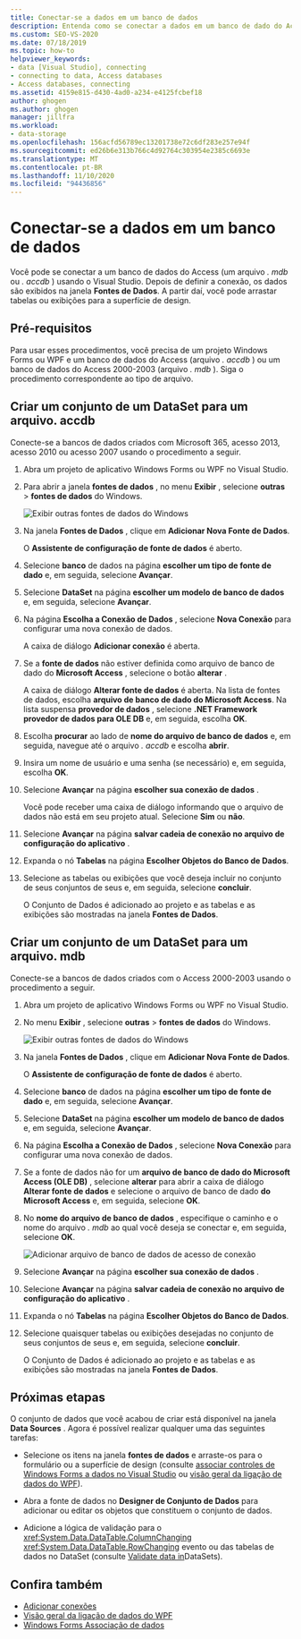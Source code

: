 ```yaml
---
title: Conectar-se a dados em um banco de dados
description: Entenda como se conectar a dados em um banco de dado do Access (um arquivo. mdb ou. accdb. File) no Visual Studio.
ms.custom: SEO-VS-2020
ms.date: 07/18/2019
ms.topic: how-to
helpviewer_keywords:
- data [Visual Studio], connecting
- connecting to data, Access databases
- Access databases, connecting
ms.assetid: 4159e815-d430-4ad0-a234-e4125fcbef18
author: ghogen
ms.author: ghogen
manager: jillfra
ms.workload:
- data-storage
ms.openlocfilehash: 156acfd56789ec13201738e72c6df283e257e94f
ms.sourcegitcommit: ed26b6e313b766c4d92764c303954e2385c6693e
ms.translationtype: MT
ms.contentlocale: pt-BR
ms.lasthandoff: 11/10/2020
ms.locfileid: "94436856"
---
```

# <a name="connect-to-data-in-an-access-database"></a>Conectar-se a dados em um banco de dados

Você pode se conectar a um banco de dados do Access (um arquivo *. mdb* ou *. accdb* ) usando o Visual Studio. Depois de definir a conexão, os dados são exibidos na janela **Fontes de Dados**. A partir daí, você pode arrastar tabelas ou exibições para a superfície de design.

## <a name="prerequisites"></a>Pré-requisitos

Para usar esses procedimentos, você precisa de um projeto Windows Forms ou WPF e um banco de dados do Access (arquivo *. accdb* ) ou um banco de dados do Access 2000-2003 (arquivo *. mdb* ). Siga o procedimento correspondente ao tipo de arquivo.

## <a name="create-a-dataset-for-an-accdb-file"></a>Criar um conjunto de um DataSet para um arquivo. accdb

Conecte-se a bancos de dados criados com Microsoft 365, acesso 2013, acesso 2010 ou acesso 2007 usando o procedimento a seguir.

1. Abra um projeto de aplicativo Windows Forms ou WPF no Visual Studio.

2. Para abrir a janela **fontes de dados** , no menu **Exibir** , selecione **outras**  >  **fontes de dados** do Windows.

   ![Exibir outras fontes de dados do Windows](../data-tools/media/viewdatasources.png)

3. Na janela **Fontes de Dados** , clique em **Adicionar Nova Fonte de Dados**.

   O **Assistente de configuração de fonte de dados** é aberto.

4. Selecione **banco** de dados na página **escolher um tipo de fonte de dado** e, em seguida, selecione **Avançar**.

5. Selecione **DataSet** na página **escolher um modelo de banco de dados** e, em seguida, selecione **Avançar**.

6. Na página **Escolha a Conexão de Dados** , selecione **Nova Conexão** para configurar uma nova conexão de dados.

   A caixa de diálogo **Adicionar conexão** é aberta.

7. Se a **fonte de dados** não estiver definida como arquivo de banco de dado do **Microsoft Access** , selecione o botão **alterar** .

   A caixa de diálogo **Alterar fonte de dados** é aberta. Na lista de fontes de dados, escolha **arquivo de banco de dado do Microsoft Access**. Na lista suspensa **provedor de dados** , selecione **.NET Framework provedor de dados para OLE DB** e, em seguida, escolha **OK**.

8. Escolha **procurar** ao lado de **nome do arquivo de banco de dados** e, em seguida, navegue até o arquivo *. accdb* e escolha **abrir**.

9. Insira um nome de usuário e uma senha (se necessário) e, em seguida, escolha **OK**.

10. Selecione **Avançar** na página **escolher sua conexão de dados** .

    Você pode receber uma caixa de diálogo informando que o arquivo de dados não está em seu projeto atual. Selecione **Sim** ou **não**.

11. Selecione **Avançar** na página **salvar cadeia de conexão no arquivo de configuração do aplicativo** .

12. Expanda o nó **Tabelas** na página **Escolher Objetos do Banco de Dados**.

13. Selecione as tabelas ou exibições que você deseja incluir no conjunto de seus conjuntos de seus e, em seguida, selecione **concluir**.

    O Conjunto de Dados é adicionado ao projeto e as tabelas e as exibições são mostradas na janela **Fontes de Dados**.

## <a name="create-a-dataset-for-an-mdb-file"></a>Criar um conjunto de um DataSet para um arquivo. mdb

Conecte-se a bancos de dados criados com o Access 2000-2003 usando o procedimento a seguir.

1. Abra um projeto de aplicativo Windows Forms ou WPF no Visual Studio.

2. No menu **Exibir** , selecione **outras**  >  **fontes de dados** do Windows.

   ![Exibir outras fontes de dados do Windows](../data-tools/media/viewdatasources.png)

3. Na janela **Fontes de Dados** , clique em **Adicionar Nova Fonte de Dados**.

    O **Assistente de configuração de fonte de dados** é aberto.

4. Selecione **banco** de dados na página **escolher um tipo de fonte de dado** e, em seguida, selecione **Avançar**.

5. Selecione **DataSet** na página **escolher um modelo de banco de dados** e, em seguida, selecione **Avançar**.

6. Na página **Escolha a Conexão de Dados** , selecione **Nova Conexão** para configurar uma nova conexão de dados.

7. Se a fonte de dados não for um **arquivo de banco de dado do Microsoft Access (OLE DB)** , selecione **alterar** para abrir a caixa de diálogo **Alterar fonte de dados** e selecione o arquivo de banco de dado **do Microsoft Access** e, em seguida, selecione **OK**.

8. No **nome do arquivo de banco de dados** , especifique o caminho e o nome do arquivo *. mdb* ao qual você deseja se conectar e, em seguida, selecione **OK**.

   ![Adicionar arquivo de banco de dados de acesso de conexão](../data-tools/media/add-connection-access-db.png)

9. Selecione **Avançar** na página **escolher sua conexão de dados** .

10. Selecione **Avançar** na página **salvar cadeia de conexão no arquivo de configuração do aplicativo** .

11. Expanda o nó **Tabelas** na página **Escolher Objetos do Banco de Dados**.

12. Selecione quaisquer tabelas ou exibições desejadas no conjunto de seus conjuntos de seus e, em seguida, selecione **concluir**.

    O Conjunto de Dados é adicionado ao projeto e as tabelas e as exibições são mostradas na janela **Fontes de Dados**.

## <a name="next-steps"></a>Próximas etapas

O conjunto de dados que você acabou de criar está disponível na janela **Data Sources** . Agora é possível realizar qualquer uma das seguintes tarefas:

- Selecione os itens na janela **fontes de dados** e arraste-os para o formulário ou a superfície de design (consulte [associar controles de Windows Forms a dados no Visual Studio](../data-tools/bind-windows-forms-controls-to-data-in-visual-studio.md) ou [visão geral da ligação de dados do WPF](/dotnet/desktop-wpf/data/data-binding-overview)).

- Abra a fonte de dados no **Designer de Conjunto de Dados** para adicionar ou editar os objetos que constituem o conjunto de dados.

- Adicione a lógica de validação para o <xref:System.Data.DataTable.ColumnChanging> <xref:System.Data.DataTable.RowChanging> evento ou das tabelas de dados no DataSet (consulte [Validate data in](../data-tools/validate-data-in-datasets.md)DataSets).

## <a name="see-also"></a>Confira também

- [Adicionar conexões](../data-tools/add-new-connections.md)
- [Visão geral da ligação de dados do WPF](/dotnet/framework/wpf/data/data-binding-overview)
- [Windows Forms Associação de dados](/dotnet/framework/winforms/data-binding-and-windows-forms)
